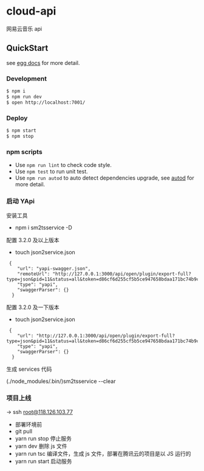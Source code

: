 # cloud-api

网易云音乐 api

## QuickStart

<!-- add docs here for user -->

see [egg docs][egg] for more detail.

### Development

```bash
$ npm i
$ npm run dev
$ open http://localhost:7001/
```

### Deploy

```bash
$ npm start
$ npm stop
```

### npm scripts

- Use `npm run lint` to check code style.
- Use `npm test` to run unit test.
- Use `npm run autod` to auto detect dependencies upgrade, see [autod](https://www.npmjs.com/package/autod) for more detail.

[egg]: https://eggjs.org

### 启动 YApi

安装工具

- npm i sm2tsservice -D

配置 3.2.0 及以上版本

- touch json2service.json

```
 {
    "url": "yapi-swagger.json",
    "remoteUrl": "http://127.0.0.1:3000/api/open/plugin/export-full?type=json&pid=11&status=all&token=d86cf6d255cf5b5ce947658bdaa171bc74b9cd70b51078c4882ef353c1af4a6b",
    "type": "yapi",
    "swaggerParser": {}
  }
```

配置 3.2.0 及一下版本

- touch json2service.json

```
 {
    "url": "http://127.0.0.1:3000/api/open/plugin/export-full?type=json&pid=11&status=all&token=d86cf6d255cf5b5ce947658bdaa171bc74b9cd70b51078c4882ef353c1af4a6b",
    "type": "yapi",
    "swaggerParser": {}
  }
```

生成 services 代码

(./node_modules/.bin/)sm2tsservice --clear

### 项目上线

-> ssh root@118.126.103.77

- 部署环境前
- git pull
- yarn run stop 停止服务
- yarn dev 删除 js 文件
- yarn run tsc 编译文件，生成 js 文件，部署在腾讯云的项目是以 JS 运行的
- yarn run start 启动服务
